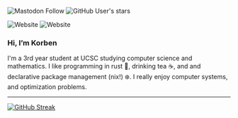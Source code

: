 ![Mastodon Follow](https://img.shields.io/mastodon/follow/111241682444252760?domain=https%3A%2F%2Fmstdn.social)
![GitHub User's stars](https://img.shields.io/github/stars/korbexmachina)

![Website](https://img.shields.io/website?url=https%3A%2F%2Fkorbexmachina.com&up_message=online&down_message=offline&style=for-the-badge&logo=htmx)
![Website](https://img.shields.io/website?url=https%3A%2F%2Fblog.korbexmachina.com&up_message=online&down_message=offline&style=for-the-badge&logo=rss&label=blog)

### Hi, I’m Korben

I'm a 3rd year student at UCSC studying computer science and mathematics.
I like programming in rust 🦀, drinking tea ☕, and and declarative package management (nix!) ❄️.
I really enjoy computer systems, and optimization problems.

---

[![GitHub Streak](https://streak-stats.demolab.com?user=korbexmachina&theme=catppuccin-mocha&hide_border=true)](https://git.io/streak-stats)

